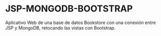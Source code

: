 # JSP-MONGODB-BOOTSTRAP
Aplicativo Web de una base de datos Bookstore con una conexión entre JSP y MongoDB, retocando las vistas con Bootstrap.
